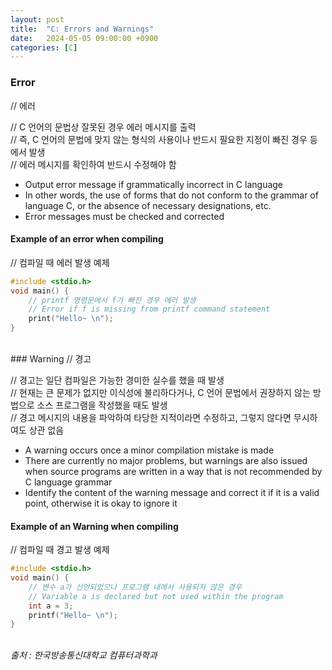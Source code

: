 ```yaml
---
layout: post
title:  "C: Errors and Warnings"
date:   2024-05-05 09:00:00 +0900
categories: [C]
---
```


### Error   
// 에러   
   
// C 언어의 문법상 잘못된 경우 에러 메시지를 출력   
// 즉, C 언어의 문법에 맞지 않는 형식의 사용이나 반드시 필요한 지정이 빠진 경우 등에서 발생   
// 에러 메시지를 확인하여 반드시 수정해야 함   
- Output error message if grammatically incorrect in C language   
- In other words, the use of forms that do not conform to the grammar of language C, or the absence of necessary designations, etc.   
- Error messages must be checked and corrected   
   
#### Example of an error when compiling   
// 컴파일 때 에러 발생 예제   
   
```c
#include <stdio.h>
void main() {
    // printf 명령문에서 f가 빠진 경우 에러 발생
    // Error if f is missing from printf command statement
    print("Hello~ \n");
}
```
   
<br />
### Warning   
// 경고   
   
// 경고는 일단 컴파일은 가능한 경미한 실수를 했을 때 발생   
// 현재는 큰 문제가 없지만 이식성에 불리하다거나, C 언어 문법에서 권장하지 않는 방법으로 소스 프로그램을 작성했을 때도 발생   
// 경고 메시지의 내용을 파악하여 타당한 지적이라면 수정하고, 그렇지 않다면 무시하여도 상관 없음   
- A warning occurs once a minor compilation mistake is made   
- There are currently no major problems, but warnings are also issued when source programs are written in a way that is not recommended by C language grammar   
- Identify the content of the warning message and correct it if it is a valid point, otherwise it is okay to ignore it   
   
#### Example of an Warning when compiling   
// 컴파일 때 경고 발생 예제   
   
```c
#include <stdio.h>
void main() {
    // 변수 a가 선언되었으나 프로그램 내에서 사용되지 않은 경우
    // Variable a is declared but not used within the program
    int a = 3;
    printf("Hello~ \n");
}
```
   
<br />
<cite>출처 : 한국방송통신대학교 컴퓨터과학과</cite>
